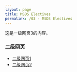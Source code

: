 ```yaml
---
layout: page
title: MSDS Electives
permalink: /03 - MSDS Electives
---
```



这是一级网页3的内容。

### 二级网页
- [二级网页1](/一级3/二级1/)
- [二级网页2](/一级3/二级2/)
